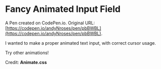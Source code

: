 # Fancy Animated Input Field

A Pen created on CodePen.io. Original URL: [https://codepen.io/andyNroses/pen/pbBWBL](https://codepen.io/andyNroses/pen/pbBWBL).

I wanted to make a proper animated text input, with correct cursor usage.

Try other animations!

Credit: **Animate.css**
